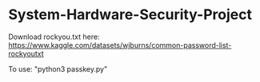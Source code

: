 # System-Hardware-Security-Project

Download rockyou.txt here: 
https://www.kaggle.com/datasets/wjburns/common-password-list-rockyoutxt


To use: "python3 passkey.py"